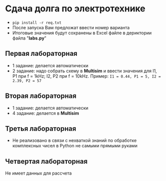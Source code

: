 # Сдача долга по электротехнике

* `pip install -r req.txt`
* После запуска Вам предложат ввести номер варианта
* Итоговые значения будут сохранены в Excel файле в дериктории файла "**labs.py**"


## Первая лабораторная  
* 1 задание: делается автоматически
* 2 задание: надо собрать схему в **Multisim** и ввести значения для I1, P1 при f = 1kHz; I2, P2 при f = 10kHz.
Пример: `I1 = 0.44, P1 = 5, I2 = 2.39, P2 = 57`


## Вторая лабораторная
* 1 задание: делается автоматически
* 4 задание: делается в **Multisim**

## Третья лабораторная
* Не реализовано в связи с нехваткой знаний по обработке комплексных чисел в Python  не самыми прямыми руками

## Четвертая лабораторная
Не имеет данных для рассчета
